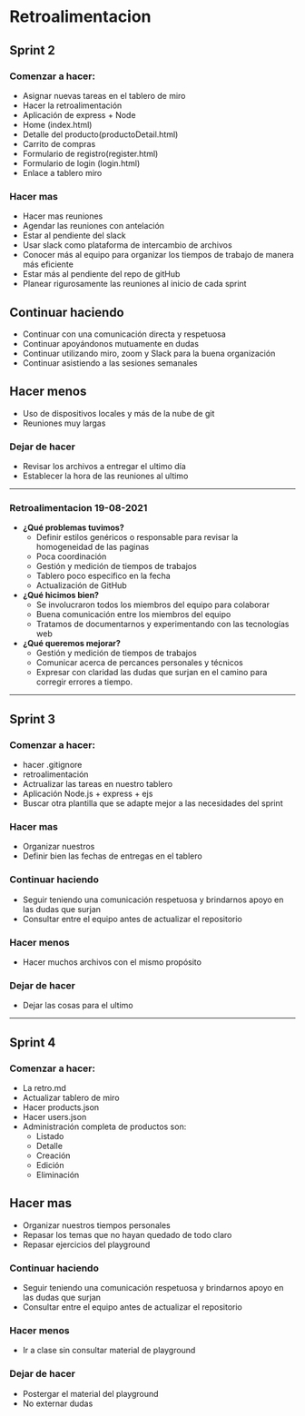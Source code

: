 # Retroalimentacion

## Sprint 2

### Comenzar a hacer:

- Asignar nuevas tareas en el tablero de miro
- Hacer la retroalimentación
- Aplicación de express + Node
- Home (index.html)
- Detalle del producto(productoDetail.html)
- Carrito de compras
- Formulario de registro(register.html)
- Formulario de login (login.html)
- Enlace a tablero miro

### Hacer mas

- Hacer mas reuniones
- Agendar las reuniones con antelación
- Estar al pendiente del slack
- Usar slack como plataforma de intercambio de archivos
- Conocer más al equipo para organizar los tiempos de trabajo de manera más eficiente
- Estar más al pendiente del repo de gitHub
- Planear rigurosamente las reuniones al inicio de cada sprint

## Continuar haciendo

- Continuar con una comunicación directa y respetuosa
- Continuar apoyándonos mutuamente en dudas
- Continuar utilizando miro, zoom y Slack para la buena organización
- Continuar asistiendo a las sesiones semanales

## Hacer menos

- Uso de dispositivos locales y más de la nube de git
- Reuniones muy largas

### Dejar de hacer

- Revisar los archivos a entregar el ultimo día
- Establecer la hora de las reuniones al ultimo
-----------

### Retroalimentacion 19-08-2021

- **¿Qué problemas tuvimos?**
    - Definir estilos genéricos o responsable para revisar la homogeneidad de las paginas
    - Poca coordinación
    - Gestión y medición de tiempos de trabajos
    - Tablero poco especifico en la fecha
    - Actualización de GitHub
- **¿Qué hicimos bien?**
    - Se involucraron todos los miembros del equipo para colaborar
    - Buena comunicación entre los miembros del equipo
    - Tratamos de documentarnos y experimentando con las tecnologías web
- **¿Qué queremos mejorar?**
    - Gestión y medición de tiempos de trabajos
    - Comunicar acerca de percances personales y técnicos
    - Expresar con claridad las dudas que surjan en el camino para corregir errores a tiempo.
----
## Sprint 3

### Comenzar a hacer:

- hacer .gitignore
- retroalimentación
- Actrualizar las tareas en nuestro tablero
- Aplicación Node.js + express + ejs
- Buscar otra plantilla que se adapte mejor a las necesidades del sprint

### Hacer mas

- Organizar nuestros
- Definir bien las fechas de entregas en el tablero

### Continuar haciendo

- Seguir teniendo una comunicación respetuosa y brindarnos apoyo en las dudas que surjan
- Consultar entre el equipo antes de actualizar el repositorio

### Hacer menos

- Hacer muchos archivos con el mismo propósito

### Dejar de hacer

- Dejar las cosas para el ultimo
---
## Sprint 4


### Comenzar a hacer:
- La retro.md 
- Actualizar tablero de miro
- Hacer products.json
- Hacer users.json
- Administración completa de productos son:
    - Listado
    - Detalle
    - Creación
    - Edición
    - Eliminación

## Hacer mas
- Organizar nuestros tiempos personales
- Repasar los temas que no hayan quedado de todo claro
- Repasar ejercicios del playground

### Continuar haciendo

- Seguir teniendo una comunicación respetuosa y brindarnos apoyo en las dudas que surjan
- Consultar entre el equipo antes de actualizar el repositorio


### Hacer menos
- Ir a clase sin consultar material de playground

### Dejar de hacer
- Postergar el material del playground
- No externar dudas

